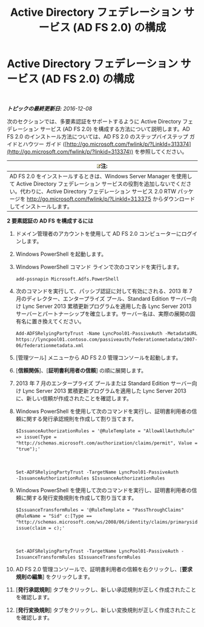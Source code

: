 ﻿---
title: Active Directory フェデレーション サービス (AD FS 2.0) の構成
TOCTitle: Active Directory フェデレーション サービス (AD FS 2.0) の構成
ms:assetid: 0ba8657f-55b8-41b3-960c-fdc5eeee6978
ms:mtpsurl: https://technet.microsoft.com/ja-jp/library/Dn308561(v=OCS.15)
ms:contentKeyID: 56270048
ms.date: 12/10/2016
mtps_version: v=OCS.15
ms.translationtype: HT
---

# Active Directory フェデレーション サービス (AD FS 2.0) の構成

 

_**トピックの最終更新日:** 2016-12-08_

次のセクションでは、多要素認証をサポートするように Active Directory フェデレーション サービス (AD FS 2.0) を構成する方法について説明します。AD FS 2.0 のインストール方法については、AD FS 2.0 のステップバイステップ ガイドとハウツー ガイド ([http://go.microsoft.com/fwlink/p/?LinkId=313374](http://go.microsoft.com/fwlink/p/?linkid=313374)) を参照してください。

<table>
<thead>
<tr class="header">
<th><img src="images/Gg412781.note(OCS.15).gif" title="note" alt="note" />注:</th>
</tr>
</thead>
<tbody>
<tr class="odd">
<td>AD FS 2.0 をインストールするときは、Windows Server Manager を使用して Active Directory フェデレーション サービスの役割を追加しないでください。代わりに、Active Directory フェデレーション サービス 2.0 RTW パッケージを <a href="http://go.microsoft.com/fwlink/p/?linkid=313375">http://go.microsoft.com/fwlink/p/?LinkId=313375</a> からダウンロードしてインストールします。</td>
</tr>
</tbody>
</table>



**2 要素認証の AD FS を構成するには**

1.  ドメイン管理者のアカウントを使用して AD FS 2.0 コンピューターにログインします。

2.  Windows PowerShell を起動します。

3.  Windows PowerShell コマンド ラインで次のコマンドを実行します。
    
        add-pssnapin Microsoft.Adfs.PowerShell

4.  次のコマンドを実行して、パッシブ認証に対して有効にされる、2013 年 7 月のディレクター、エンタープライズ プール、Standard Edition サーバー向け Lync Server 2013 累積更新プログラムを適用した各 Lync Server 2013 サーバーとパートナーシップを確立します。サーバー名は、実際の展開の固有名に置き換えてください。
    
        Add-ADFSRelyingPartyTrust -Name LyncPool01-PassiveAuth -MetadataURL https://lyncpool01.contoso.com/passiveauth/federationmetadata/2007-06/federationmetadata.xml

5.  \[管理ツール\] メニューから AD FS 2.0 管理コンソールを起動します。

6.  \[**信頼関係**\]、\[**証明書利用者の信頼**\] の順に展開します。

7.  2013 年 7 月のエンタープライズ プールまたは Standard Edition サーバー向け Lync Server 2013 累積更新プログラムを適用した Lync Server 2013 に、新しい信頼が作成されたことを確認します。

8.  Windows PowerShell を使用して次のコマンドを実行し、証明書利用者の信頼に関する発行承認規則を作成して割り当てます。
    
        $IssuanceAuthorizationRules = '@RuleTemplate = "AllowAllAuthzRule" => issue(Type = "http://schemas.microsoft.com/authorization/claims/permit", Value = "true");'

    &nbsp;
    
        Set-ADFSRelyingPartyTrust -TargetName LyncPool01-PassiveAuth 
        -IssuanceAuthorizationRules $IssuanceAuthorizationRules

9.  Windows PowerShell を使用して次のコマンドを実行し、証明書利用者の信頼に関する発行変換規則を作成して割り当てます。
    
        $IssuanceTransformRules = '@RuleTemplate = "PassThroughClaims" @RuleName = "Sid" c:[Type == "http://schemas.microsoft.com/ws/2008/06/identity/claims/primarysid"]=> issue(claim = c);'

       &nbsp;
    
        Set-ADFSRelyingPartyTrust -TargetName LyncPool01-PassiveAuth -IssuanceTransformRules $IssuanceTransformRules

10. AD FS 2.0 管理コンソールで、証明書利用者の信頼を右クリックし、\[**要求規則の編集**\] をクリックします。

11. \[**発行承認規則**\] タブをクリックし、新しい承認規則が正しく作成されたことを確認します。

12. \[**発行変換規則**\] タブをクリックし、新しい変換規則が正しく作成されたことを確認します。

